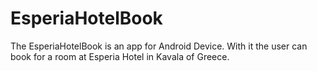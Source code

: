 # EsperiaHotelBook
The EsperiaHotelBook is an app for Android Device. With it the user can book for a room at Esperia Hotel in Kavala of Greece.
